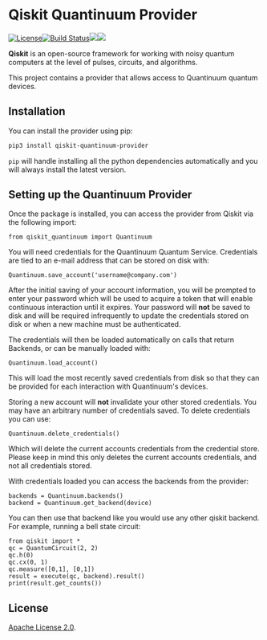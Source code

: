 # Qiskit Quantinuum Provider

[![License](https://img.shields.io/github/license/qiskit-community/qiskit-quantinuum-provider.svg?style=popout-square)](https://opensource.org/licenses/Apache-2.0)[![Build Status](https://img.shields.io/travis/com/qiskit-community/qiskit-quantinuum-provider/master.svg?style=popout-square)](https://travis-ci.com/qiskit-community/qiskit-quantinuum-provider)[![](https://img.shields.io/github/release/qiskit-community/qiskit-quantinuum-provider.svg?style=popout-square)](https://github.com/qiskit-community/qiskit-quantinuum-provider/releases)[![](https://img.shields.io/pypi/dm/qiskit-quantinuum-provider.svg?style=popout-square)](https://pypi.org/project/qiskit-quantinuum-provider/)

**Qiskit** is an open-source framework for working with noisy quantum computers at the level of pulses, circuits, and algorithms.

This project contains a provider that allows access to Quantinuum quantum
devices.

## Installation

You can install the provider using pip:

```bash
pip3 install qiskit-quantinuum-provider
```

`pip` will handle installing all the python dependencies automatically and you
will always install the latest version.

## Setting up the Quantinuum Provider

Once the package is installed, you can access the provider from Qiskit via the following import:

```python3
from qiskit_quantinuum import Quantinuum
```

You will need credentials for the Quantinuum Quantum Service. Credentials are
tied to an e-mail address that can be stored on disk with:

```python3
Quantinuum.save_account('username@company.com')
```

After the initial saving of your account information, you will be prompted to enter
your password which will be used to acquire a token that will enable continuous
interaction until it expires.  Your password will **not** be saved to disk and will
be required infrequently to update the credentials stored on disk or when a new
machine must be authenticated.

The credentials will then be loaded automatically on calls that return Backends,
or can be manually loaded with:

```python3
Quantinuum.load_account()
```

This will load the most recently saved credentials from disk so that they can be provided
for each interaction with Quantinuum's devices.

Storing a new account will **not** invalidate your other stored credentials.  You may have an arbitrary
number of credentials saved.  To delete credentials you can use:

```python3
Quantinuum.delete_credentials()
```

Which will delete the current accounts credentials from the credential store.  Please keep in mind
this only deletes the current accounts credentials, and not all credentials stored.

With credentials loaded you can access the backends from the provider:

```python3
backends = Quantinuum.backends()
backend = Quantinuum.get_backend(device)
```

You can then use that backend like you would use any other qiskit backend. For
example, running a bell state circuit:

```python3
from qiskit import *
qc = QuantumCircuit(2, 2)
qc.h(0)
qc.cx(0, 1)
qc.measure([0,1], [0,1])
result = execute(qc, backend).result()
print(result.get_counts())
```

## License

[Apache License 2.0].

[Apache License 2.0]: https://github.com/qiskit-community/qiskit-quantinuum-provider/blob/master/LICENSE.txt

